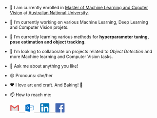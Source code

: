 
- :blue_book: I am currently enrolled in <a href="https://programsandcourses.anu.edu.au/2019/program/mmlcv">Master of Machine Learning and Coputer Vision</a> at <a href="https://www.anu.edu.au/">Australian National University</a>.

- 🔭 I’m currently working on various Machine Learning, Deep Learning and Computer Vision projets.
- 🌱 I’m currently learning various methods for **hyperparameter tuning, pose estimation and object tracking**.
- 👯 I’m looking to collaborate on projects related to *Object Detection* and more Machine learning and Computer Vision tasks.
- 💬 Ask me about anything you like!
- 😄 Pronouns: she/her
- :heart: I love art and craft. And Baking! :cake:
- 📫 How to reach me: 

    <a href="mailto:96snehabahl@gmail.com"><img src="gmail.png" width="30"/>  &nbsp; &nbsp; <a href="mailto:sneha.bahl@anu.edu.au"><img src="outlook.png" width="30"/>  &nbsp; &nbsp; <a href="https://www.linkedin.com/in/sneha-bahl/"><img src="linkedin.png" width="30"/>  &nbsp; &nbsp; <a href="https://www.facebook.com/sneha.bahl.3/"><img src="facebook.png" width="30"/>
